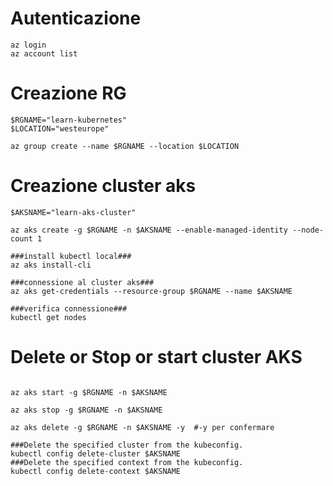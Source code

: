 # Autenticazione
```azure cli
az login
az account list
```
# Creazione RG
```azure cli
$RGNAME="learn-kubernetes"
$LOCATION="westeurope"

az group create --name $RGNAME --location $LOCATION
```
# Creazione cluster aks
```azure cli
$AKSNAME="learn-aks-cluster"

az aks create -g $RGNAME -n $AKSNAME --enable-managed-identity --node-count 1

###install kubectl local###
az aks install-cli

###connessione al cluster aks###
az aks get-credentials --resource-group $RGNAME --name $AKSNAME

###verifica connessione###
kubectl get nodes
```
# Delete or Stop or start cluster AKS
```azure cli

az aks start -g $RGNAME -n $AKSNAME 

az aks stop -g $RGNAME -n $AKSNAME 

az aks delete -g $RGNAME -n $AKSNAME -y  #-y per confermare

###Delete the specified cluster from the kubeconfig.
kubectl config delete-cluster $AKSNAME
###Delete the specified context from the kubeconfig.
kubectl config delete-context $AKSNAME

```

